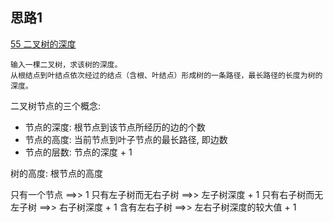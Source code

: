 ## 思路1
[55 二叉树的深度](https://www.nowcoder.com/practice/435fb86331474282a3499955f0a41e8b?tpId=13&tqId=11191&tPage=1&rp=1&ru=/ta/coding-interviews&qru=/ta/coding-interviews/question-ranking)

``````
输入一棵二叉树，求该树的深度。
从根结点到叶结点依次经过的结点（含根、叶结点）形成树的一条路径，最长路径的长度为树的深度。
``````

二叉树节点的三个概念:
- 节点的深度: 根节点到该节点所经历的边的个数
- 节点的高度: 当前节点到叶子节点的最长路径, 即边数
- 节点的层数: 节点的深度 + 1

树的高度: 根节点的高度

只有一个节点   ==>> 1
只有左子树而无右子树   ==>> 左子树深度 + 1
只有右子树而无左子树  ==>> 右子树深度 + 1
含有左右子树    ==>>  左右子树深度的较大值 + 1